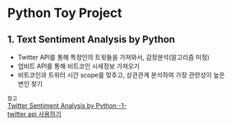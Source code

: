 # Python Toy Project 

## 1. Text Sentiment Analysis by Python
    
- Twitter API를 통해 특정인의 트윗들을 가져와서, 감정분석(알고리즘 미정)
- 업비트 API를 통해 비트코인 시세정보 가져오기
- 비트코인과 트위터 시간 scope를 맞추고, 상관관계 분석하여 가장 관련성이 높은 변인 찾기

```참고```   
[Twitter Sentiment Analysis by Python -1-](https://medium.com/@whj2013123218/twitter-sentiment-analysis-by-python-1-a06b05d13465)   
[twitter api 사용하기](https://blog.naver.com/2983rgt/222356513854)

